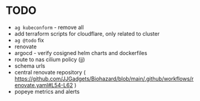 # TODO

- `ag kubeconform` - remove all
- add terraform scripts for cloudflare, only related to cluster
- `ag @todo` fix
- renovate
- argocd - verify cosigned helm charts and dockerfiles
- route to nas cilium policy (jj)
- schema urls
- central renovate repository ( https://github.com/JJGadgets/Biohazard/blob/main/.github/workflows/renovate.yaml#L54-L62 )
- popeye metrics and alerts
